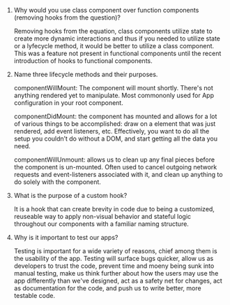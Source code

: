  1. Why would you use class component over function components (removing hooks from the question)?
 
    Removing hooks from the equation, class components utilize state to create more dynamic interactions and thus if you needed to utilize state or a lyfecycle method, it would be better to utilize a class component. This was a feature not present in functional components until the recent introduction of hooks to functional components. 

 2. Name three lifecycle methods and their purposes.

    componentWillMount: The component will mount shortly. There's not anything rendered yet to manipulate.
    Most commononly used for App configuration in your root component.

    componentDidMount: the component has mounted and allows for a lot of various things to be accomplished: draw on a <canvas> element that was just rendered, add event listeners, etc.
    Effectively, you want to do all the setup you couldn’t do without a DOM, and start getting all the data you need.

    componentWillUnmount: allows us to clean up any final pieces before the component is un-mounted. Often used to cancel outgoing network requests and event-listeners associated with it, and clean up anything to do solely with the component.

 3. What is the purpose of a custom hook?
 
    It is a hook that can create brevity in code due to being a customized, reuseable way to apply non-visual behavior and stateful logic throughout our components with a familiar naming structure.

 
 4. Why is it important to test our apps?

    Testing is important for a wide variety of reasons, chief among them is the usability of the app. Testing will surface bugs quicker, allow us as developers to trust the code, prevent time and moeny being sunk into manual testing, make us think further about how the users may use the app differently than we've designed, act as a safety net for changes, act as documentation for the code, and push us to write better, more testable code. 